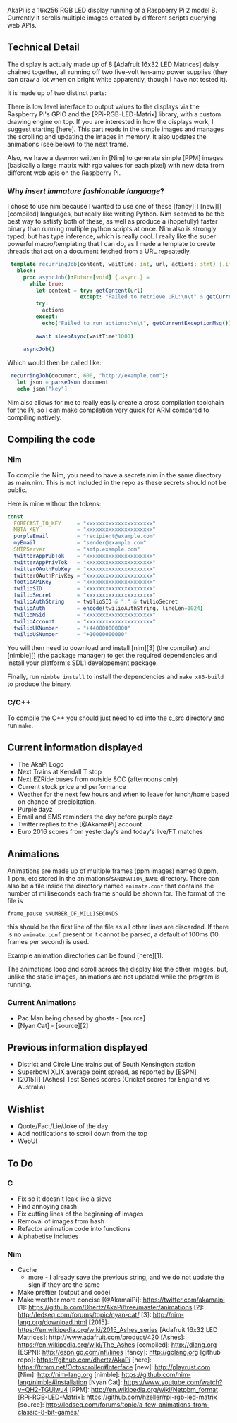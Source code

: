 AkaPi is a 16x256 RGB LED display running of a Raspberry Pi 2 model B.
Currently it scrolls multiple images created by different scripts
querying web APIs.

Technical Detail
----------------

The display is actually made up of 8 [Adafruit 16x32 LED Matrices] daisy
chained together, all running off two five-volt ten-amp power supplies
(they can draw a lot when on bright white apparently, though I have not
tested it).
 
It is made up of two distinct parts:

There is low level interface to output values to the displays via the
Raspberry Pi's GPIO and the [RPi-RGB-LED-Matrix] library, with a custom
drawing engine on top. If you are interested in how the displays work, I
suggest starting [here]. This part reads in the simple images and
manages the scrolling and updating the images in memory. It also updates
the animations (see below) to the next frame.

Also, we have a daemon written in [Nim] to generate simple [PPM] images
(basically a large matrix with rgb values for each pixel) with new data
from different web apis on the Raspberry Pi.

### Why *insert immature fashionable language*?

I chose to use nim because I wanted to use one of these [fancy][]
[new][] [compiled] languages, but really like writing Python. Nim seemed
to be the best way to satisfy both of these, as well as produce a
(hopefully) faster binary than running multiple python scripts at once.
Nim also is strongly typed, but has type inference, which is really
cool. I really like the super powerful macro/templating that I can do,
as I made a template to create threads that act on a document fetched
from a URL repeatedly.

```nim
 template recurringJob(content, waitTime: int, url, actions: stmt) {.immediate.} =
   block:
     proc asyncJob():Future[void] {.async.} =
       while true:
         let content = try: getContent(url)
                       except: "Failed to retrieve URL:\n\t" & getCurrentExceptionMsg()
         try:
           actions
         except:
           echo("Failed to run actions:\n\t", getCurrentExceptionMsg())
 
         await sleepAsync(waitTime*1000)
 
     asyncJob()
```

Which would then be called like:

```nim
 recurringJob(document, 600, "http://example.com"):
   let json = parseJson document
   echo json["key"]
```

Nim also allows for me to really easily create a cross compilation
toolchain for the Pi, so I can make compilation very quick for ARM
compared to compiling natively.

Compiling the code
------------------

### Nim
To compile the Nim, you need to have a secrets.nim in the same directory as main.nim. This is not included in the repo as these secrets should not be public.

Here is mine without the tokens:
```nim
const
  FORECAST_IO_KEY     = "xxxxxxxxxxxxxxxxxxxxx"
  MBTA_KEY            = "xxxxxxxxxxxxxxxxxxxxx"
  purpleEmail         = "recipient@example.com"
  myEmail             = "sender@example.com"
  SMTPServer          = "smtp.example.com"
  twitterAppPubTok    = "xxxxxxxxxxxxxxxxxxxxx"
  twitterAppPrivTok   = "xxxxxxxxxxxxxxxxxxxxx"
  twitterOAuthPubKey  = "xxxxxxxxxxxxxxxxxxxxx"
  twitterOAuthPrivKey = "xxxxxxxxxxxxxxxxxxxxx"
  footieAPIKey        = "xxxxxxxxxxxxxxxxxxxxx"
  twilioSID           = "xxxxxxxxxxxxxxxxxxxxx"
  twilioSecret        = "xxxxxxxxxxxxxxxxxxxxx"
  twilioAuthString    = twilioSID & ":" & twilioSecret
  twilioAuth          = encode(twilioAuthString, lineLen=1024)
  twilioMSid          = "xxxxxxxxxxxxxxxxxxxxx"
  twilioAccount       = "xxxxxxxxxxxxxxxxxxxxx"
  twilioUKNumber      = "+440000000000"
  twilioUSNumber      = "+10000000000"

```

You will then need to download and install [nim][3] (the compiler) and [nimble][] (the package manager) to get the required dependencies and install your platform's SDL1 developement package.

Finally, run `nimble install` to install the dependencies and `nake x86-build` to produce the binary. 

### C/C++
To compile the C++ you should just need to cd into the c_src directory and run `make`.

Current information displayed
-----------------------------

-   The AkaPi Logo
-   Next Trains at Kendall T stop
-   Next EZRide buses from outside 8CC (afternoons only)
-   Current stock price and performance
-   Weather for the next few hours and when to leave for lunch/home
    based on chance of precipitation.
-   Purple dayz
-   Email and SMS reminders the day before purple dayz
-   Twitter replies to the [@AkamaiPi] account
-   Euro 2016 scores from yesterday's and today's live/FT matches

Animations
----------

Animations are made up of multiple frames (ppm images) named 0.ppm,
1.ppm, etc stored in the animations/`$ANIMATION_NAME` directory.
There can also be a file inside the directory named `animate.conf` 
that contains the number of milliseconds each frame should be shown 
for. The format of the file is

`frame_pause $NUMBER_OF_MILLISECONDS`

this should be the first line of the file as all other lines are
discarded. If there is no `animate.conf` present or it cannot be
parsed, a default of 100ms (10 frames per second) is used.

Example animation directories can be found [here][1].

The animations loop and scroll across the display like the other images,
but, unlike the static images, animations are not updated while the
program is running.

### Current Animations

-   Pac Man being chased by ghosts - [source]
-   [Nyan Cat] - [source][2]

Previous information displayed
------------------------------

-   District and Circle Line trains out of South Kensington station
-   Superbowl XLIX average point spread, as reported by [ESPN]
-   [2015][] [Ashes] Test Series scores (Cricket scores for England
    vs Australia)

Wishlist
--------

-   Quote/Fact/Lie/Joke of the day
-   Add notifications to scroll down from the top
-   WebUI

To Do
-----

### C

-   Fix so it doesn't leak like a sieve
-   Find annoying crash
-   Fix cutting lines of the beginning of images
-   Removal of images from hash
-   Refactor animation code into functions
-   Alphabetise includes

### Nim

-   Cache
    -   more - I already save the previous string, and we do not update
        the sign if they are the same
-   Make prettier (output and code)
-   Make weather more concise
  [@AkamaiPi]: https://twitter.com/akamaipi
  [1]: https://github.com/Dhertz/AkaPi/tree/master/animations
  [2]: http://ledseq.com/forums/topic/nyan-cat/
  [3]: http://nim-lang.org/download.html
  [2015]: https://en.wikipedia.org/wiki/2015_Ashes_series
  [Adafruit 16x32 LED Matrices]: http://www.adafruit.com/product/420
  [Ashes]: https://en.wikipedia.org/wiki/The_Ashes
  [compiled]: http://dlang.org
  [ESPN]: http://espn.go.com/nfl/lines
  [fancy]: http://golang.org
  [github repo]: https://github.com/dhertz/AkaPi
  [here]: https://trmm.net/Octoscroller#Interface
  [new]: http://playrust.com
  [Nim]: http://nim-lang.org
  [nimble]: https://github.com/nim-lang/nimble#installation
  [Nyan Cat]: https://www.youtube.com/watch?v=QH2-TGUlwu4
  [PPM]: http://en.wikipedia.org/wiki/Netpbm_format
  [RPi-RGB-LED-Matrix]: https://github.com/hzeller/rpi-rgb-led-matrix
  [source]: http://ledseq.com/forums/topic/a-few-animations-from-classic-8-bit-games/
